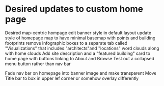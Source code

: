 # Desired updates to custom home page
Desired map-centric hompage
edit banner style in default layout
update style of homepage map to have minimal basemap with points and building footprints
remove infographic boxes to a separate tab called "Visualizations" that includes "architects"and "locations" word clouds along with home clouds
Add site description and a "featured building" card to home page with buttons linking to About and Browse
Test out a collapsed menu button rather than nav bar

Fade nav bar on homepage into banner image and make transparent
Move Title bar to box in upper lef corner or somehow overlay differently

